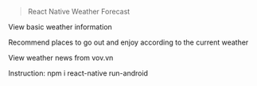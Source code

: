 > React Native Weather Forecast

View basic weather information

Recommend places to go out and enjoy according to the current weather

View weather news from vov.vn

Instruction: 
  npm i
  react-native run-android